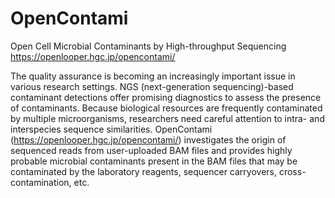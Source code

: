 # OpenContami
Open Cell Microbial Contaminants by High-throughput Sequencing
https://openlooper.hgc.jp/opencontami/

The quality assurance is becoming an increasingly important issue in various research settings. NGS (next-generation sequencing)-based contaminant detections offer promising diagnostics to assess the presence of contaminants. Because biological resources are frequently contaminated by multiple microorganisms, researchers need careful attention to intra- and interspecies sequence similarities. OpenContami (https://openlooper.hgc.jp/opencontami/) investigates the origin of sequenced reads from user-uploaded BAM files and provides highly probable microbial contaminants present in the BAM files that may be contaminated by the laboratory reagents, sequencer carryovers, cross-contamination, etc.

